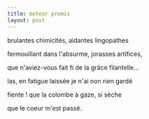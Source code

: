 ```yaml
---
title: moteur promis
layout: post
---
```


brulantes chimicités, aidantes lingopathes

fermouillant dans l'absurme, jorasses artifices,

que n'aviez-vous fait fi de la grâce filantelle...

las, en fatigue laissée je n'ai non rien gardé

fiente ! que la colombe à gaze, si sèche

que le coeur m'est passé.
